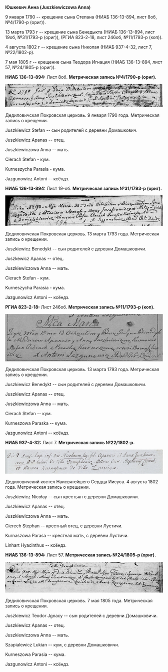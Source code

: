 **Юшкевич Анна (Juszkiewiczowa Anna)**

9 января 1790 -- крещение сына Степана (НИАБ 136-13-894, лист 8об,
№4/1790-р (ориг)).

13 марта 1793 г -- крещение сына Бенедыкта (НИАБ 136-13-894, лист 19об,
№31/1793-р (ориг)), (РГИА 823-2-18, лист 246об, №11/1793-р (коп)).

4 августа 1802 г -- крещение сына Николая (НИАБ 937-4-32, лист 7,
№22/1802-р).

7 мая 1805 г -- крещение сына Теодора Игнация (НИАБ 136-13-894, лист 57,
№24/1805-р (ориг)).

**НИАБ 136-13-894:** Лист 8об. **Метрическая запись №4/1790-р (ориг).**

![](./media/5ed8b34fbe62df2a30292cc87618522d309eee93.png)

Дедиловичская Покровская церковь. 9 января 1790 года. Метрическая запись
о крещении.

Juszkiewicz Stefan -- сын родителей с деревни Домашкович.

Juszkiewicz Apanas -- отец.

Juszkiewiczowa Anna -- мать.

Cierach Stefan - кум.

Kurneszycha Parasia - кума.

Jazgunowicz Antoni -- ксёндз.

**НИАБ 136-13-894:** Лист 19-об. **Метрическая запись №31/1793-р
(ориг).**

![](./media/a279ce131468ff3abbf21fb8715cbf32c7b6bf0c.png)

Дедиловичская Покровская церковь. 13 марта 1793 года. Метрическая запись
о крещении.

Juszkiewicz Benedykt -- сын родителей с деревни Домашковичи.

Juszkewicz Apanas -- отец.

Juszkiewiczowa Anna -- мать.

Cierach Stefan - кум.

Kurneszycha Parasia - кума.

Jazgunowicz Antoni -- ксёндз.

**РГИА 823-2-18:** Лист 246об. **Метрическая запись №11/1793-р (коп).**

![](./media/1d644a287787c24da2399c5b181b40d217579e55.png)

Дедиловичская Покровская церковь. 13 марта 1793 года. Метрическая запись
о крещении.

Juszkiewicz Benedykt -- сын родителей с деревни Домашковичи.

Juszkiewicz Apanas -- отец.

Juszkiewiczowa Anna -- мать.

Cierach Stefan -- кум.

Kurneszowa Paraska -- кума.

Jazgunowicz Antoni -- ксёндз.

**НИАБ 937-4-32:** Лист 7. **Метрическая запись №22/1802-р.**

![](./media/b9b7ff516b7639970d9e9cd8c5be46ad89d230d8.png)

Дедиловичский костел Наисвятейшего Сердца Иисуса. 4 августа 1802 года.
Метрическая запись о крещении.

Juszkiewicz Nicołay -- сын крестьян с деревни Домашковичи.

Juszkiewicz Apanas -- отец.

Juszkiewiczowa Anna -- мать.

Cierech Stephan -- крестный отец, с деревни Лустичи.

Kurnaszowa Parasa -- крестная мать, с деревни Лустичи.

Linhart Hyacinthus -- ксёндз.

**НИАБ 136-13-894:** Лист 57. **Метрическая запись №24/1805-р (ориг).**

![](./media/8fbdfee91f8b072cb783d15d616ced509345d53a.png)

Дедиловичская Покровская церковь. 7 мая 1805 года. Метрическая запись о
крещении.

Juszkiewicz Teodor Jgnacy -- сын родителей с деревни Домашковичи.

Juszkiewicz Apanas -- отец.

Juszkiewiczowa Anna -- мать.

Szapialewicz Lukian -- кум, с деревни Домашковичи.

Kurneszowa Parasia -- кума.

Jazgunowicz Antoni -- ксёндз.
